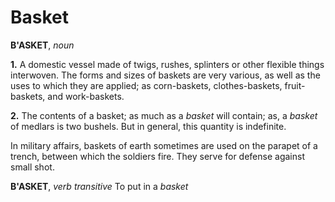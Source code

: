 # Basket

**B'ASKET**, _noun_

**1.** A domestic vessel made of twigs, rushes, splinters or other flexible things interwoven. The forms and sizes of baskets are very various, as well as the uses to which they are applied; as corn-baskets, clothes-baskets, fruit-baskets, and work-baskets.

**2.** The contents of a basket; as much as a _basket_ will contain; as, a _basket_ of medlars is two bushels. But in general, this quantity is indefinite.

In military affairs, baskets of earth sometimes are used on the parapet of a trench, between which the soldiers fire. They serve for defense against small shot.

**B'ASKET**, _verb transitive_ To put in a _basket_